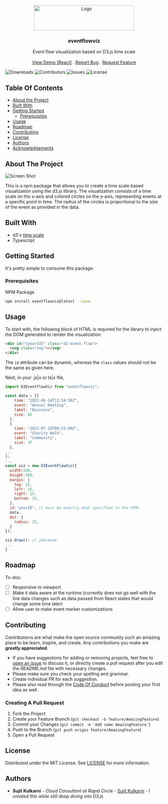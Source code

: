 <br/>
<p align="center">
  <a href="https://github.com/sujitykulkarni/eventflowviz">
    <img src="https://i.postimg.cc/JzgYMjLX/logo.png" alt="Logo" width="320" height="80">
  </a>

  <h3 align="center">eventflowviz</h3>

  <p align="center">
    Event flow visualization based on D3.js time scale
    <br/>
    <br/>
    <a href="https://codesandbox.io/s/eventflowviz-react-b1v75p">View Demo (React)</a>
    .
    <a href="https://github.com/sujitykulkarni/eventflowviz/issues">Report Bug</a>
    .
    <a href="https://github.com/sujitykulkarni/eventflowviz/issues">Request Feature</a>
  </p>
</p>

![Downloads](https://img.shields.io/github/downloads/sujitykulkarni/eventflowviz/total) ![Contributors](https://img.shields.io/github/contributors/sujitykulkarni/eventflowviz?color=dark-green) ![Issues](https://img.shields.io/github/issues/sujitykulkarni/eventflowviz) ![License](https://img.shields.io/github/license/sujitykulkarni/eventflowviz)

## Table Of Contents

- [About the Project](#about-the-project)
- [Built With](#built-with)
- [Getting Started](#getting-started)
  - [Prerequisites](#prerequisites)
- [Usage](#usage)
- [Roadmap](#roadmap)
- [Contributing](#contributing)
- [License](#license)
- [Authors](#authors)
- [Acknowledgements](#acknowledgements)

## About The Project

![Screen Shot](https://i.postimg.cc/0NzGnNb0/Screen-Shot-2022-12-27-at-01-02-25.png)

This is a npm package that allows you to create a time scale based visualization using the d3.js library. The visualization consists of a time scale on the x-axis and colored circles on the y-axis, representing events at a specific point in time. The radius of the circles is proportional to the size of the event as provided in the data.

## Built With

- d3's [time scale](https://www.d3indepth.com/scales/#scaletime)
- Typescript

## Getting Started

It's pretty simple to consume this package.

### Prerequisites

NPM Package

```sh
npm install eventflowviz@latest --save
```

## Usage

To start with, the following block of HTML is required for the library to inject the DOM generated to render the visualization.

```html
<div id="{yourId}" class="d3-event-flow">
  <svg class="svg"></svg>
</div>
```

The `id` attribute can be dynamic, whereas the `class` values should not be the same as given here.

Next, in your .js|x or ts|x file,

```js
import D3EventFlowViz from "eventflowviz";

const data = [{
    time: "2022-06-14T12:34:56Z",
    event: "Annual Meeting",
    label: "Business",
    size: 86
  },
  {
    time: "2022-07-28T09:15:00Z",
    event: "Charity Walk",
    label: "Community",
    size: 37
  },
...
];
...
const viz = new D3EventFlowViz({
  width:500,
  height:300,
  margin: {
    top: 15,
    left: 15,
    right: 15,
    bottom: 15,
  },
  id:'yourID', // must be exactly what specified in the HTML
  data,
  dot: {
    radius: 15,
  }
});

viz.draw(); // job=done
...
}
```

## Roadmap

To-dos:

- [ ] Responsive to viewport
- [ ] Make it data aware at the runtime (currently does not go well with the live data changes such as data passed from React states that would change some time later)
- [ ] Allow user to make event marker customizations

## Contributing

Contributions are what make the open source community such an amazing place to be learn, inspire, and create. Any contributions you make are **greatly appreciated**.

- If you have suggestions for adding or removing projects, feel free to [open an issue](https://github.com/sujitykulkarni/eventflowviz/issues/new) to discuss it, or directly create a pull request after you edit the _README.md_ file with necessary changes.
- Please make sure you check your spelling and grammar.
- Create individual PR for each suggestion.
- Please also read through the [Code Of Conduct](https://github.com/sujitykulkarni/eventflowviz/blob/main/CODE_OF_CONDUCT.md) before posting your first idea as well.

### Creating A Pull Request

1. Fork the Project
2. Create your Feature Branch (`git checkout -b feature/AmazingFeature`)
3. Commit your Changes (`git commit -m 'Add some AmazingFeature'`)
4. Push to the Branch (`git push origin feature/AmazingFeature`)
5. Open a Pull Request

## License

Distributed under the MIT License. See [LICENSE](https://github.com/sujitykulkarni/eventflowviz/blob/main/LICENSE.md) for more information.

## Authors

- **Sujit Kulkarni** - _Cloud Consultant at Rapid Circle_ - [Sujit Kulkarni](https://github.com/sujitykulkarni) - _I created this while still deep diving into D3.js_
